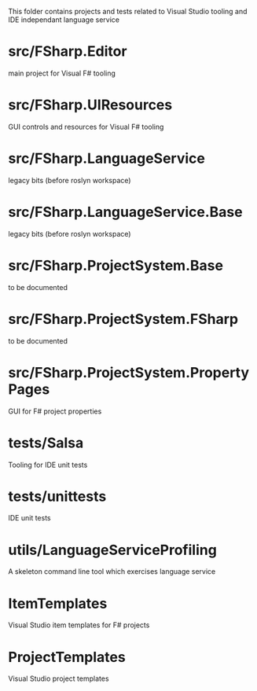This folder contains projects and tests related to Visual Studio tooling and IDE independant language service

# src/FSharp.Editor

main project for Visual F# tooling

# src/FSharp.UIResources

GUI controls and resources for Visual F# tooling

# src/FSharp.LanguageService

legacy bits (before roslyn workspace)

# src/FSharp.LanguageService.Base

legacy bits (before roslyn workspace)

# src/FSharp.ProjectSystem.Base

to be documented

# src/FSharp.ProjectSystem.FSharp

to be documented

# src/FSharp.ProjectSystem.PropertyPages

GUI for F# project properties

# tests/Salsa

Tooling for IDE unit tests

# tests/unittests

IDE unit tests

# utils/LanguageServiceProfiling

A skeleton command line tool which exercises language service

# ItemTemplates

Visual Studio item templates for F# projects

# ProjectTemplates

Visual Studio project templates